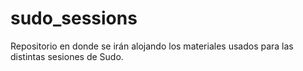 # sudo_sessions
Repositorio en donde se irán alojando los materiales usados para las distintas sesiones de Sudo.

